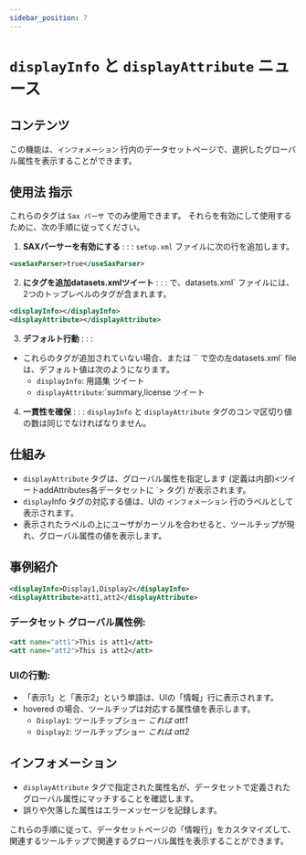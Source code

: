```yaml
---
sidebar_position: 7
---
```

# `displayInfo` と `displayAttribute` ニュース

## コンテンツ
この機能は、`インフォメーション` 行内のデータセットページで、選択したグローバル属性を表示することができます。

## 使用法 指示
これらのタグは `Sax パーサ` でのみ使用できます。 それらを有効にして使用するために、次の手順に従ってください。

1.  **SAXパーサーを有効にする** : : :
`setup.xml` ファイルに次の行を追加します。
   ```xml
   <useSaxParser>true</useSaxParser>
   ```

2.  **にタグを追加datasets.xmlツイート** : : :
で、datasets.xml` ファイルには、2つのトップレベルのタグが含まれます。
   ```xml
   <displayInfo></displayInfo>
   <displayAttribute></displayAttribute>
   ```

3.  **デフォルト行動** : : :
   - これらのタグが追加されていない場合、または `` で空の左datasets.xml` file は、デフォルト値は次のようになります。
     - `displayInfo`: 用語集 ツイート
     - `displayAttribute`:`summary,license ツイート

4.  **一貫性を確保** : : :
`displayInfo` と `displayAttribute` タグのコンマ区切り値の数は同じでなければなりません。

## 仕組み
- `displayAttribute` タグは、グローバル属性を指定します (定義は内部)&lt;ツイートaddAttributes各データセットに `&gt; タグ) が表示されます。
- `display`Info タグの対応する値は、UIの `インフォメーション` 行のラベルとして表示されます。
- 表示されたラベルの上にユーザがカーソルを合わせると、ツールチップが現れ、グローバル属性の値を表示します。

## 事例紹介
```xml
<displayInfo>Display1,Display2</displayInfo>
<displayAttribute>att1,att2</displayAttribute>
```

### データセット グローバル属性例:
```xml
<att name="att1">This is att1</att>
<att name="att2">This is att2</att>
```

### UIの行動:
- 「表示1」と「表示2」という単語は、UIの「情報」行に表示されます。
- hovered の場合、ツールチップは対応する属性値を表示します。
  - `Display1`: ツールチップショー _これは att1_
  - `Display2`: ツールチップショー _これは att2_

## インフォメーション
- `displayAttribute` タグで指定された属性名が、データセットで定義されたグローバル属性にマッチすることを確認します。
- 誤りや欠落した属性はエラーメッセージを記録します。

これらの手順に従って、データセットページの「情報行」をカスタマイズして、関連するツールチップで関連するグローバル属性を表示することができます。
